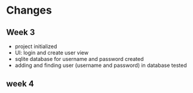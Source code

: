 # Changes

## Week 3
- project initialized
- UI: login and create user view
- sqlite database for username and password created
- adding and finding user (username and password) in database tested

## week 4
